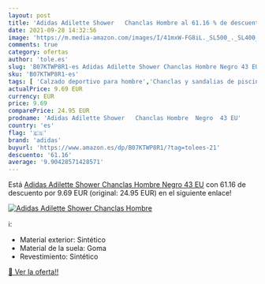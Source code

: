 ```yaml
---
layout: post
title: 'Adidas Adilette Shower   Chanclas Hombre al 61.16 % de descuento'
date: 2021-09-28 14:32:56
image: 'https://m.media-amazon.com/images/I/41mxW-FG8iL._SL500_._SL400_.jpg'
comments: true
category: ofertas
author: 'tole.es'
slug: 'B07KTWP8R1-es Adidas Adilette Shower Chanclas Hombre Negro 43 EU'
sku: 'B07KTWP8R1-es'
tags: [ 'Calzado deportivo para hombre','Chanclas y sandalias de piscina para hombre','Zapatillas y calzado deportivo para hombre','Zapatos','Zapatos para hombre','Zapatos y complementos','adidas','chanclas', ]
actualPrice: 9.69 EUR
currency: EUR
price: 9.69
comparePrice: 24.95 EUR
prodname: 'Adidas Adilette Shower   Chanclas Hombre  Negro  43 EU'
country: 'es'
flag: '🇪🇸'
brand: 'adidas'
buyurl: 'https://www.amazon.es/dp/B07KTWP8R1/?tag=tolees-21'
descuento: '61.16'
average: '9.90428571428571'
---
```


Está [Adidas Adilette Shower   Chanclas Hombre  Negro  43 EU](https://www.amazon.es/dp/B07KTWP8R1/?tag=tolees-21) con 61.16 de descuento por 9.69 EUR (original: 24.95 EUR) en el siguiente enlace!

[![Adidas Adilette Shower   Chanclas Hombre](https://m.media-amazon.com/images/I/41mxW-FG8iL._SL500_._SL400_.jpg)](https://www.amazon.es/dp/B07KTWP8R1/?tag=tolees-21)

ℹ️:

- Material exterior: Sintético
- Material de la suela: Goma
- Revestimiento: Sintético

[🛒 Ver la oferta!!](https://www.amazon.es/dp/B07KTWP8R1/?tag=tolees-21)
